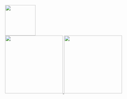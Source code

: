 <img src="https://media.giphy.com/media/citBl9yPwnUOs/giphy.gif" width="100" height="100" />

<div align="left">
  <a href="https://github.com/LucasMendes97">
    <img height="190em" src="https://github-readme-stats.vercel.app/api?username=LucasMendes97&show_icons=true&theme=monokai&include_all_commits=true&count_private=true"/>
    <img height="190em" src="https://github-readme-stats.vercel.app/api/top-langs/?username=LucasMendes97&layout=compact&langs_count=8&theme=monokai"/>
  </a>
</div>
